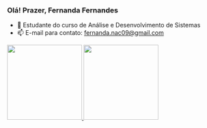 ### Olá! Prazer, Fernanda Fernandes
 
  - 🌱 Estudante do curso de Análise e Desenvolvimento de Sistemas
  - 📫 E-mail para contato: fernanda.nac09@gmail.com

<div align="">
    <a href="https://github.com/Fernandeezz">
     <img height="175m" src="https://github-readme-stats.vercel.app/api?username=Fernandeezz&show_icons=true&theme=midnight-purple&include_all_commits=true&count_private=true"/>
     <img height="175em" src="https://github-readme-stats.vercel.app/api/top-langs/?username=Fernandeezz&layout=compact&langs_count=16&theme=midnight-purple"/>
    </a>
  </div>
